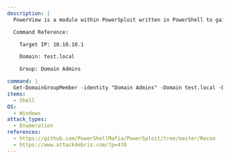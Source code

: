```yaml
---
description: |
  PowerView is a module within PowerSploit written in PowerShell to gain network situational awareness on Windows domains. The below command will query the Domain Controller for a list of members of the Domain Admins group.

  Command Reference:

  	Target IP: 10.10.10.1

  	Domain: test.local

  	Group: Domain Admins

command: |
  Get-DomainGroupMember -identity "Domain Admins" -Domain test.local -DomainController 10.10.10.1
items:
  - Shell
OS:
  - Windows
attack_types:
  - Enumeration
references:
  - https://github.com/PowerShellMafia/PowerSploit/tree/master/Recon
  - https://www.attackdebris.com/?p=470
---
```


